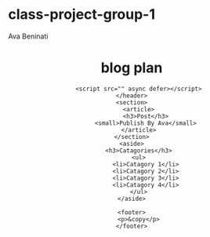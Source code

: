 # class-project-group-1
Ava Beninati 
<!DOCTYPE html>

<html>
    <head>
        <meta charset="utf-8">
        <meta http-equiv="X-UA-Compatible" content="IE=edge">
        <title>HTML Cheat Sheet</title>
        <meta name="description" content="">
        <meta name="viewport" content="width=device-width, initial-scale=1">
        <link rel="stylesheet" href="">
    </head>
    <header>
       <h1>blog plan</h1>
        
        <script src="" async defer></script>
    </header>
    <section>
        <article>
            <h3>Post</h3>
            <small>Publish By Ava</small>
        </article>
    </section>
    <aside>
        <h3>Catagories</h3>
        <ul>
            <li>Catagory 1</li>
            <li>Catagory 2</li>
            <li>Catagory 3</li>
            <li>Catagory 4</li>
        </ul>
    </aside>

    <footer>
        <p>&copy</p>
    </footer>
</html>